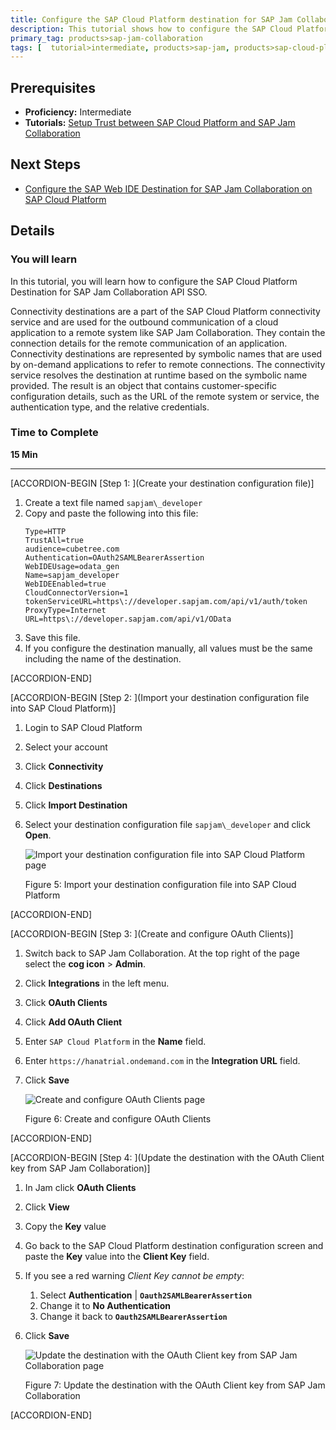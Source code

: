 ```yaml
---
title: Configure the SAP Cloud Platform destination for SAP Jam Collaboration API SSO
description: This tutorial shows how to configure the SAP Cloud Platform destination for SAP Jam Collaboration API SSO.
primary_tag: products>sap-jam-collaboration
tags: [  tutorial>intermediate, products>sap-jam, products>sap-cloud-platform, topic>cloud ]
---
```


## Prerequisites  
 - **Proficiency:** Intermediate
 - **Tutorials:** [Setup Trust between SAP Cloud Platform and SAP Jam Collaboration](https://www.sap.com/developer/tutorials/jam-cloud-setup-trust.html)

## Next Steps
- [Configure the SAP Web IDE Destination for SAP Jam Collaboration on SAP Cloud Platform](https://www.sap.com/developer/tutorials/jam-cloud-webide-destination-configure.html)

## Details
### You will learn  
In this tutorial, you will learn how to configure the SAP Cloud Platform Destination for SAP Jam Collaboration API SSO.

Connectivity destinations are a part of the SAP Cloud Platform connectivity service and are used for the outbound communication of a cloud application to a remote system like SAP Jam Collaboration. They contain the connection details for the remote communication of an application. Connectivity destinations are represented by symbolic names that are used by on-demand applications to refer to remote connections. The connectivity service resolves the destination at runtime based on the symbolic name provided. The result is an object that contains customer-specific configuration details, such as the URL of the remote system or service, the authentication type, and the relative credentials.

### Time to Complete
**15 Min**

---

[ACCORDION-BEGIN [Step 1: ](Create your destination configuration file)]

1.  Create a text file named `sapjam\_developer`
2.  Copy and paste the following into this file:
    ```
    Type=HTTP
    TrustAll=true
    audience=cubetree.com
    Authentication=OAuth2SAMLBearerAssertion
    WebIDEUsage=odata_gen
    Name=sapjam_developer
    WebIDEEnabled=true
    CloudConnectorVersion=1
    tokenServiceURL=https\://developer.sapjam.com/api/v1/auth/token
    ProxyType=Internet
    URL=https\://developer.sapjam.com/api/v1/OData
    ```
3.  Save this file.
4.  If you configure the destination manually, all values must be the same including the name of the destination.


[ACCORDION-END]

[ACCORDION-BEGIN [Step 2: ](Import your destination configuration file into SAP Cloud Platform)]

1.  Login to SAP Cloud Platform
2.  Select your account
3.  Click **Connectivity**
4.  Click **Destinations**
5.  Click **Import Destination**
6.  Select your destination configuration file `sapjam\_developer` and click **Open**.

    ![Import your destination configuration file into SAP Cloud Platform page](loio1b9a8792cf394a3fa84929b456d817ad_HiRes.png)

    Figure 5: Import your destination configuration file into SAP Cloud Platform


[ACCORDION-END]


[ACCORDION-BEGIN [Step 3: ](Create and configure OAuth Clients)]

1.  Switch back to SAP Jam Collaboration. At the top right of the page select the **cog icon** \> **Admin**.
2.  Click **Integrations** in the left menu.
3.  Click **OAuth Clients**
4.  Click **Add OAuth Client**
5.  Enter `SAP Cloud Platform` in the **Name** field.
6.  Enter `https://hanatrial.ondemand.com` in the **Integration URL** field.
7.  Click **Save**

    ![Create and configure OAuth Clients page](loio5f15c362378246388f758a54ad839bd8_HiRes.png)

    Figure 6: Create and configure OAuth Clients


[ACCORDION-END]

[ACCORDION-BEGIN [Step 4: ](Update the destination with the OAuth Client key from SAP Jam Collaboration)]

1.  In Jam click **OAuth Clients**
2.  Click **View**
3.  Copy the **Key** value
4.  Go back to the SAP Cloud Platform destination configuration screen and paste the **Key** value into the **Client Key** field.
5.  If you see a red warning _Client Key cannot be empty_:
    1.  Select **Authentication** | **`Oauth2SAMLBearerAssertion`**
    2.  Change it to **No Authentication**
    3.  Change it back to **`Oauth2SAMLBearerAssertion`**
6.  Click **Save**

    ![Update the destination with the OAuth Client key from SAP Jam Collaboration page](loio87a9631e8f5644b9a1c274b773fd1af7_HiRes.png)

    Figure 7: Update the destination with the OAuth Client key from SAP Jam Collaboration


[ACCORDION-END]

